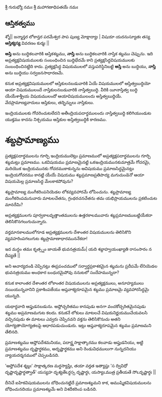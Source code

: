 శ్రీ గురుభ్యో నమః
శ్రీ మహాగణాధిపతయే నమః
## ఆస్తికత్వము

శ్మో|| జన్మాన్తర లోకాన్తర పరమేశ్వర పాప పుణ్య మోక్షాద్యాః |
    విషయా యదనుస్యూతః తస్య **ఆస్తిక్యస్య** వివరణం కుర్మః ||

**అస్తి** అను బుద్ధికలవారికి ఆస్తికశబ్దము, **నాస్తి** అను బుద్ధికలవారికి నాస్తిక శబ్దము చెప్పును. ఇది అప్రత్యక్షవిషయములకు సంబంధించిన బుద్ధిభేదమే కాని ప్రత్యక్షసిద్ధవిషయములకు సంబంధించినట్టిది కాదు. ప్రత్యక్షసిద్ధ విషయములలో వస్తుపరిస్థినిబట్టి **అస్తి** అను బుద్ధియు, **నాస్తి** అను బుద్ధియు సర్వజనసాధారణమే.

కనుక అప్రత్యక్షవిషయములలో ఆస్తికులనబడువారికి ఏయే విషయములలో ఆస్తిత్వబుద్ధియో ఆయా విషయములందే నాస్తికులనబడువారికి నాస్తిత్వబుద్ధి. వీరికి యీనాస్తిత్వ బుద్ధి యేయేశాశ్త్రీయ విషయములందో ఆయావిషయములందు అస్తిత్వబుద్ధియే. వేదప్రామాణ్యవాదులు ఆస్తికులు, తద్భిన్నులు నాస్తికులు.

ఇంద్రియములకు గోచరించుటలేదని అతీంద్రియపదార్థములందు నాస్తిత్వబుద్ధి కలిగియుండుట యుక్తము కాదను నిశ్చయము ఆస్తికుల అస్తిత్వబుద్ధికి కారణము.

# శబ్దప్రామాణ్యము

ప్రత్యక్షపదార్థములను గూర్చి ఇంద్రియములెట్లు ప్రమాణములో అప్రత్యక్షపదార్థములను గూర్చి శబ్దమట్లు ప్రమాణము. ఒకవిషయము ప్రమాణమైనట్టి ఒకఇంద్రియమునకుమాత్రమే గోచరమై, మరియొక ఇంద్రియమునకు గోచరముకాకున్నను ఆవిషయము ప్రమాణసిద్ధమైనట్లు ఇంద్రియగోచరము కానట్టి యేయే విషయము శబ్దప్రమాణప్రతిపాద్య మగుచుండెనో ఆయా విషయమెల్ల ప్రమాణసిద్ధ మేలకాకపోవును?

శబ్దప్రామాణ్య మంగీకరింపనియెడల లోకవ్యవహారమే లోపించును. శబ్దప్రామాణ్య మంగీకరింపమనువారు మాటలచేతను, గ్రంథరచనచేతను తమ యభిప్రాయములను ప్రకటించుట మానరేమి?

అప్రత్యక్షములగు పూర్వకాలవృత్తాంతములను ఉత్తరకాలమువారు శబ్దప్రమాణముబట్టియేకదా తెలిసికొనగలుగుచున్నారు.

వర్తమానకాలములోగూడ అప్రత్యక్షములగు దేశాంతర విషయములను తెలిసికొని వ్యవహరింపగలుగుట శబ్దప్రామాణాధారముననేకదా!

ఇద మన్ధం తమః కృత్స్నం జాయతే భువనత్రయమ్|
యది శబ్దాహ్వయంఖ్యాతి రాసంసారం న దీప్యతే ||

అని ఆచార్యదండి చెప్పినట్లు ఈప్రపంచములో సర్వార్థప్రకాశకమైన శబ్దమను ప్రదీపమే లేనియెడల భువనత్రయము అంధకార బంధురమైపోవు ననుటలో సందేహమున్నదా?

కనుక కాలాంతర దేశాంతర లోకాంతర విషయములను అప్రత్యక్షములు, అనూహ్యములు నయియున్నవానిని ప్రకాశింపజేయు ఆప్తవాక్యరూపమైన శబ్దము ప్రమాణమై వ్యవహారసిద్ధమై యున్నది.

యథార్థవాది ఆప్తుడనబడును. ఆప్తోచ్చరితము కానపుడు అనగా వంచకోచ్చరితమైనపుడు శబ్దము అప్రమాణమగుట కలదు. కనుకనే లోకులు మాటలచే విషయనిర్ణయముచేయవలసి వచ్చినపుడు ఈ మాటలు ఎవ్వరు చెప్పినవని వక్తను తెలిసికొనుచు అతని యోగ్యతాయోగ్యతలపై ఆధారపడుచుండురు. ఇట్లు ఆప్తవాక్యరూపమైన శబ్దము ప్రమాణమని తేలినది.

ప్రమాణశబ్దము ఆప్తోపదేశమనియు, పదార్హ్తసాక్షాత్కారము కలవాడు ఆప్తుడనియు, అట్టి ప్రమాణశబ్దము దృష్టార్థకము, అదృష్టార్థకము అని రెండువిధములుగా నున్నదనియు న్యాయదర్శనములో చెప్పబడినది.

'ఆప్తోపదేశ శ్శబ్దః' సాక్షాత్కరణ మర్థస్యాప్తిః, తయా వర్తత ఇత్యాప్తః 'స ద్వివిధో దృష్టాదృష్టార్థత్వాత్' యస్యహ దృశ్యతేఽర్థస్స దృష్టార్థః, యస్యాఽముత్ర ప్రతీయతే సోఽదృష్టార్థః ||

దీనిచే ఐహికవిషయములను బోధించునట్టిదే ప్రమాణశబ్దమని కాక, ఆముష్మికవిషయములను బోధించునదియు ప్రమాణశబ్దమే అని విశదీకరింప బడినది.
